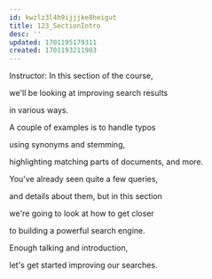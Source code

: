 ```yaml
---
id: kwzlz3l4h9ijjjke8heigut
title: 123_SectionIntro
desc: ''
updated: 1701195179311
created: 1701193211903
---
```

Instructor: In this section of the course,

we'll be looking at improving search results

in various ways.

A couple of examples is to handle typos

using synonyms and stemming,

highlighting matching parts of documents, and more.

You've already seen quite a few queries,

and details about them, but in this section

we're going to look at how to get closer

to building a powerful search engine.

Enough talking and introduction,

let's get started improving our searches.

